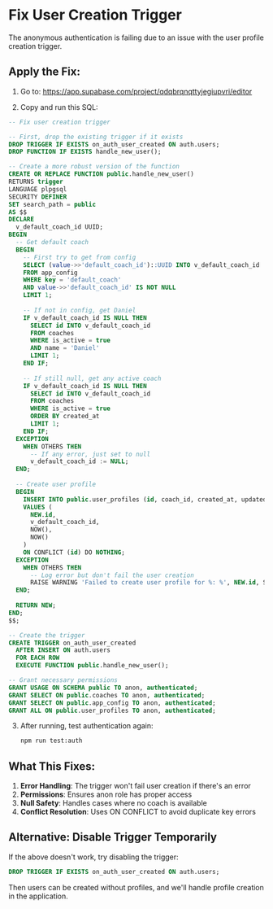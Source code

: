 # Fix User Creation Trigger

The anonymous authentication is failing due to an issue with the user profile creation trigger.

## Apply the Fix:

1. Go to: https://app.supabase.com/project/qdqbrqnqttyjegiupvri/editor

2. Copy and run this SQL:

```sql
-- Fix user creation trigger

-- First, drop the existing trigger if it exists
DROP TRIGGER IF EXISTS on_auth_user_created ON auth.users;
DROP FUNCTION IF EXISTS handle_new_user();

-- Create a more robust version of the function
CREATE OR REPLACE FUNCTION public.handle_new_user()
RETURNS trigger
LANGUAGE plpgsql
SECURITY DEFINER
SET search_path = public
AS $$
DECLARE
  v_default_coach_id UUID;
BEGIN
  -- Get default coach
  BEGIN
    -- First try to get from config
    SELECT (value->>'default_coach_id')::UUID INTO v_default_coach_id
    FROM app_config 
    WHERE key = 'default_coach' 
    AND value->>'default_coach_id' IS NOT NULL
    LIMIT 1;
    
    -- If not in config, get Daniel
    IF v_default_coach_id IS NULL THEN
      SELECT id INTO v_default_coach_id
      FROM coaches 
      WHERE is_active = true 
      AND name = 'Daniel' 
      LIMIT 1;
    END IF;
    
    -- If still null, get any active coach
    IF v_default_coach_id IS NULL THEN
      SELECT id INTO v_default_coach_id
      FROM coaches 
      WHERE is_active = true 
      ORDER BY created_at 
      LIMIT 1;
    END IF;
  EXCEPTION
    WHEN OTHERS THEN
      -- If any error, just set to null
      v_default_coach_id := NULL;
  END;
  
  -- Create user profile
  BEGIN
    INSERT INTO public.user_profiles (id, coach_id, created_at, updated_at)
    VALUES (
      NEW.id, 
      v_default_coach_id,
      NOW(),
      NOW()
    )
    ON CONFLICT (id) DO NOTHING;
  EXCEPTION
    WHEN OTHERS THEN
      -- Log error but don't fail the user creation
      RAISE WARNING 'Failed to create user profile for %: %', NEW.id, SQLERRM;
  END;
  
  RETURN NEW;
END;
$$;

-- Create the trigger
CREATE TRIGGER on_auth_user_created
  AFTER INSERT ON auth.users
  FOR EACH ROW 
  EXECUTE FUNCTION public.handle_new_user();

-- Grant necessary permissions
GRANT USAGE ON SCHEMA public TO anon, authenticated;
GRANT SELECT ON public.coaches TO anon, authenticated;
GRANT SELECT ON public.app_config TO anon, authenticated;
GRANT ALL ON public.user_profiles TO anon, authenticated;
```

3. After running, test authentication again:
   ```bash
   npm run test:auth
   ```

## What This Fixes:

1. **Error Handling**: The trigger won't fail user creation if there's an error
2. **Permissions**: Ensures anon role has proper access
3. **Null Safety**: Handles cases where no coach is available
4. **Conflict Resolution**: Uses ON CONFLICT to avoid duplicate key errors

## Alternative: Disable Trigger Temporarily

If the above doesn't work, try disabling the trigger:

```sql
DROP TRIGGER IF EXISTS on_auth_user_created ON auth.users;
```

Then users can be created without profiles, and we'll handle profile creation in the application.
